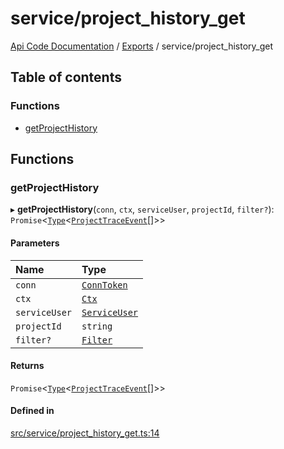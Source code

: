 # service/project\_history\_get
 
[Api Code Documentation](../README.md) / [Exports](../modules.md) / service/project\_history\_get

## Table of contents

### Functions

- [getProjectHistory](service_project_history_get.md#getprojecthistory)

## Functions

### getProjectHistory

▸ **getProjectHistory**(`conn`, `ctx`, `serviceUser`, `projectId`, `filter?`): `Promise`<[`Type`](result.md#type)<[`ProjectTraceEvent`](../interfaces/service_domain_workflow_project_trace_event.ProjectTraceEvent.md)[]\>\>

#### Parameters

| Name | Type |
| :------ | :------ |
| `conn` | [`ConnToken`](service_conn.md#conntoken) |
| `ctx` | [`Ctx`](../interfaces/lib_ctx.Ctx.md) |
| `serviceUser` | [`ServiceUser`](../interfaces/service_domain_organization_service_user.ServiceUser.md) |
| `projectId` | `string` |
| `filter?` | [`Filter`](service_domain_workflow_historyFilter.md#filter) |

#### Returns

`Promise`<[`Type`](result.md#type)<[`ProjectTraceEvent`](../interfaces/service_domain_workflow_project_trace_event.ProjectTraceEvent.md)[]\>\>

#### Defined in

[src/service/project_history_get.ts:14](https://github.com/openkfw/TruBudget/blob/f6ee764/api/src/service/project_history_get.ts#L14)
